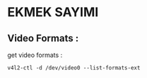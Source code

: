 # EKMEK SAYIMI

## Video Formats : 

get video formats : 
```
v4l2-ctl -d /dev/video0 --list-formats-ext
```
